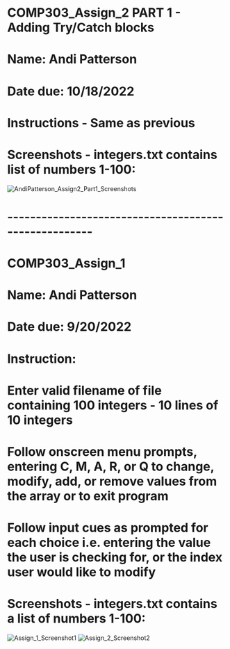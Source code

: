 # COMP303_Assign_2 PART 1 - Adding Try/Catch blocks
# Name: Andi Patterson
# Date due: 10/18/2022

# Instructions - Same as previous
# Screenshots - integers.txt contains list of numbers 1-100:
![AndiPatterson_Assign2_Part1_Screenshots](https://user-images.githubusercontent.com/106998896/196053048-cb6a9205-f33f-479e-b44a-4668dc218f0b.png)


# -----------------------------------------------------
# COMP303_Assign_1
# Name: Andi Patterson
# Date due: 9/20/2022

# Instruction:
# Enter valid filename of file containing 100 integers - 10 lines of 10 integers
# Follow onscreen menu prompts, entering C, M, A, R, or Q to change, modify, add, or remove values from the array or to exit program
# Follow input cues as prompted for each choice i.e. entering the value the user is checking for, or the index user would like to modify

# Screenshots - integers.txt contains a list of numbers 1-100: 
![Assign_1_Screenshot1](https://user-images.githubusercontent.com/106998896/191085517-874a3a1b-9b55-4272-a107-c40f1cee703f.jpg)
![Assign_2_Screenshot2](https://user-images.githubusercontent.com/106998896/191085523-4c4faef0-1b30-40aa-8bfb-afc3041e0c06.jpg)
